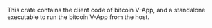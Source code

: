 This crate contains the client code of bitcoin V-App, and a standalone executable to run the bitcoin V-App from the host.

